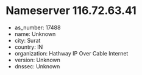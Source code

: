# Nameserver 116.72.63.41

* as_number: 17488
* name: Unknown
* city: Surat
* country: IN
* organization: Hathway IP Over Cable Internet
* version: Unknown
* dnssec: Unknown
